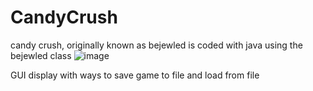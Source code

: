 # CandyCrush

candy crush, originally known as bejewled is coded with java using the bejewled class
![image](https://github.com/Dongathan-Jong/CandyCrush/assets/168976752/0627b704-00ef-4c29-8200-9cc959547f0f)

GUI display with ways to save game to file and load from file
